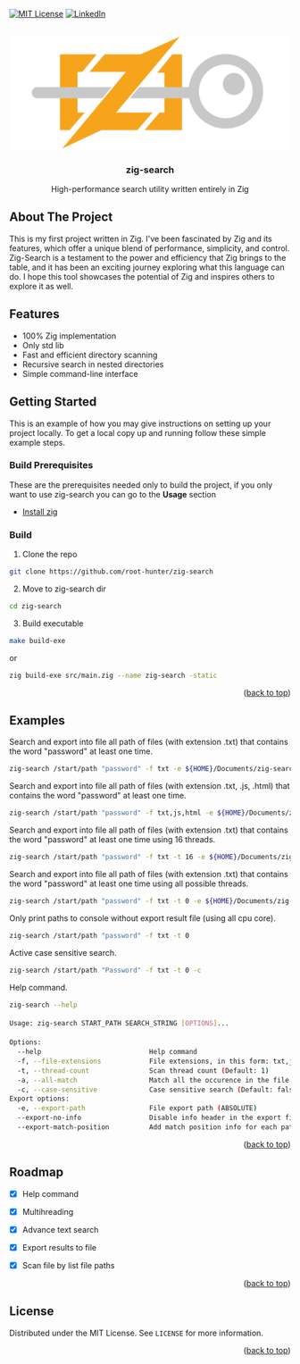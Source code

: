 <a name="readme-top"></a>

[![MIT License][license-shield]][license-url]
[![LinkedIn][linkedin-shield]][linkedin-url]

<!-- README Template by: https://github.com/othneildrew/Best-README-Template -->
<br />
<div align="center">
  <a href="https://github.com/root-hunter/zig-search/">
    <img src="images/zig-logo.png" alt="Logo">
  </a>

  <h3 align="center">zig-search</h3>

  <p align="center">
    High-performance search utility written entirely in Zig
    <br />
  </p>
</div>

<!-- ABOUT THE PROJECT -->
## About The Project
This is my first project written in Zig. I've been fascinated by Zig and its features, which offer a unique blend of performance, simplicity, and control. Zig-Search is a testament to the power and efficiency that Zig brings to the table, and it has been an exciting journey exploring what this language can do. I hope this tool showcases the potential of Zig and inspires others to explore it as well.

## Features
- 100% Zig implementation
- Only std lib
- Fast and efficient directory scanning
- Recursive search in nested directories
- Simple command-line interface

<!-- GETTING STARTED -->
## Getting Started

This is an example of how you may give instructions on setting up your project locally.
To get a local copy up and running follow these simple example steps.

### Build Prerequisites

These are the prerequisites needed only to build the project, if you only want to use zig-search you can go to the <b>Usage</b> section
* [Install zig](https://ziglang.org/learn/getting-started/)

### Build 
1. Clone the repo
```sh
git clone https://github.com/root-hunter/zig-search
```
2. Move to zig-search dir
```sh
cd zig-search
```
3. Build executable
```sh
make build-exe
```
   or
```sh
zig build-exe src/main.zig --name zig-search -static
```
<p align="right">(<a href="#readme-top">back to top</a>)</p>

## Examples

Search and export into file all path of files (with extension .txt) that contains the word "password" at least one time.
```sh
zig-search /start/path "password" -f txt -e ${HOME}/Documents/zig-search_result.txt
```

Search and export into file all path of files (with extension .txt, .js, .html) that contains the word "password" at least one time.
```sh
zig-search /start/path "password" -f txt,js,html -e ${HOME}/Documents/zig-search_result.txt
```

Search and export into file all path of files (with extension .txt) that contains the word "password" at least one time using 16 threads.
```sh
zig-search /start/path "password" -f txt -t 16 -e ${HOME}/Documents/zig-search_result.txt
```

Search and export into file all path of files (with extension .txt) that contains the word "password" at least one time using all possible threads.
```sh
zig-search /start/path "password" -f txt -t 0 -e ${HOME}/Documents/zig-search_result.txt
```

Only print paths to console without export result file (using all cpu core).
```sh
zig-search /start/path "password" -f txt -t 0
```

Active case sensitive search.
```sh
zig-search /start/path "Password" -f txt -t 0 -c
```

Help command.
```sh
zig-search --help

Usage: zig-search START_PATH SEARCH_STRING [OPTIONS]...

Options:
  --help                           Help command
  -f, --file-extensions            File extensions, in this form: txt,js | js,c,cpp
  -t, --thread-count               Scan thread count (Default: 1)
  -a, --all-match                  Match all the occurence in the file (Default: false)
  -c, --case-sensitive             Case sensitive search (Default: false)
Export options:
  -e, --export-path                File export path (ABSOLUTE)
  --export-no-info                 Disable info header in the export file
  --export-match-position          Add match position info for each path in the export file
```

<p align="right">(<a href="#readme-top">back to top</a>)</p>

## Roadmap

- [X] Help command
- [X] Multihreading
- [X] Advance text search
- [X] Export results to file
- [X] Scan file by list file paths



<p align="right">(<a href="#readme-top">back to top</a>)</p>


## License
Distributed under the MIT License. See `LICENSE` for more information.

<p align="right">(<a href="#readme-top">back to top</a>)</p>

[license-shield]: https://img.shields.io/github/license/othneildrew/Best-README-Template.svg?style=for-the-badge
[license-url]: https://github.com/root-hunter/zig-search/blob/main/LICENSE
[linkedin-shield]: https://img.shields.io/badge/-LinkedIn-black.svg?style=for-the-badge&logo=linkedin&colorB=555
[linkedin-url]: https://www.linkedin.com/in/antonio-ricciardi-279118210
